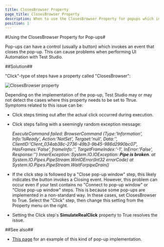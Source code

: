 ```yaml
---
title: ClosesBrowser Property
page_title: ClosesBrowser Property
description: When to use the ClosesBrowser Property for popups which invokes an event that closes the pop-up.
position: 1
---
```

#Using the ClosesBrowser Property for Pop-ups#

Pop-ups can have a control (usually a button) which invokes an event that closes the pop-up. This can cause problems when performing UI Automation with Test Studio.

##Solution##

"Click"-type of steps have a property called "ClosesBrowser":

![ClosesBrowser property][1]

Depending on the implementation of the pop-up, Test Studio may or may not detect the cases where this property needs to be set to Ttrue. Symptoms related to this issue can be:

* Click steps timing out after the actual click occurred during execution.

* Click steps failing with a seemingly random exception message:

	*ExecuteCommand failed:
	BrowserCommand
	(Type:'Information', Info:'IsReady', Action:'NotSet', Tergaet:'null', Data:'', ClientID:'Client_034ab38c-2736-49b3-9b45-986d2990bc07', HasFrames:'False', frameInfo:'', TargetFrameIndex:'-1', InError:'False', Response:'')
	InnerException: System.IO.IOException: **Pipe is broken**.
		at System.IO.Pipes.PipeStream.WinIOError(Int32 errorCode)
		at System.IO.Pipes.PipeStream.WaitForpipeDrain()*

* If the click step is followed by a "Close pop-up window" step, this likely indicates the button invokes a Closing event. However, this problem can occur even if your test contains no "Connect to pop-up window" or "Close pop-up window" steps. This is because some pop-ups are implemented in a non-standard way. In these cases, set ClosesBrowser to True. Select the "Click" step, then change this setting from the Property menu on the right.

* Setting the Click step's **SimulateRealClick** property to True resolves the issue.
	
##See also##

* 	<a href="http://www.quirksmode.org/js/popup.html" target="_blank">This page</a> for an example of this kind of pop-up implementation.


[1]: /img/knowledge-base/dialogs-and-popups-kb/closesbrowser-property/fig1.png


